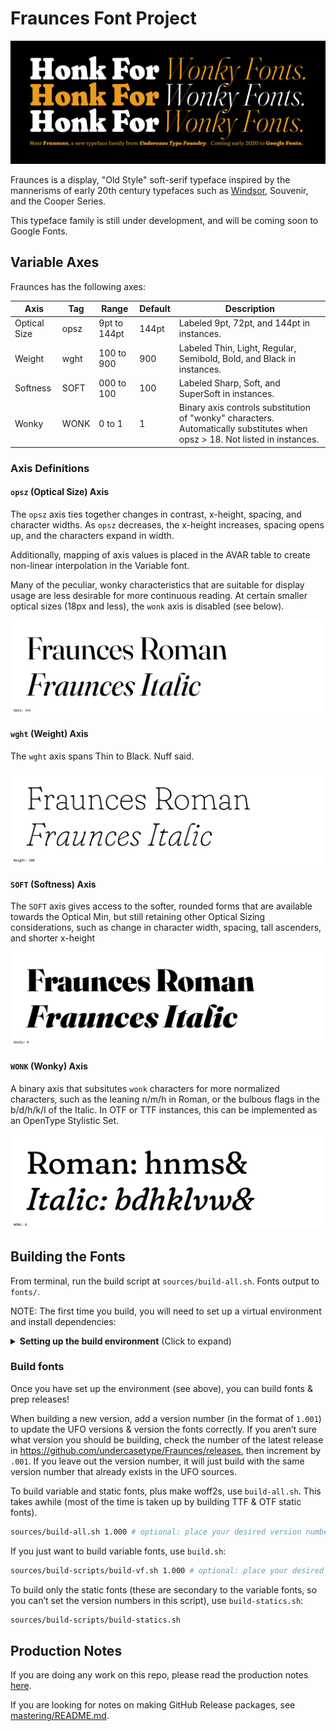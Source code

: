 # Fraunces Font Project

![alt text](documentation/img/HonkForWonkyFonts_revised.jpg "Honk For Wonky Fonts")

Fraunces is a display, "Old Style" soft-serif typeface inspired by the mannerisms of early 20th century typefaces such as [Windsor](http://fontreviewjournal.com/windsor/), Souvenir, and the Cooper Series.

This typeface family is still under development, and will be coming soon to Google Fonts.

## Variable Axes

Fraunces has the following axes:

Axis | Tag | Range | Default | Description
--- | --- | --- | --- | ---
Optical Size | opsz | 9pt to 144pt | 144pt | Labeled 9pt, 72pt, and 144pt in instances.
Weight | wght | 100 to 900 | 900 | Labeled Thin, Light, Regular, Semibold, Bold, and Black in instances.
Softness | SOFT | 000 to 100 | 100 | Labeled Sharp, Soft, and SuperSoft in instances.
Wonky | WONK | 0 to 1 | 1 | Binary axis controls substitution of "wonky" characters. Automatically substitutes when opsz > 18. Not listed in instances.

### Axis Definitions

#### `opsz` (Optical Size) Axis

The `opsz` axis ties together changes in contrast, x-height, spacing, and character widths. As `opsz` decreases, the x-height increases, spacing opens up, and the characters expand in width.

Additionally, mapping of axis values is placed in the AVAR table to create non-linear interpolation in the Variable font.

Many of the peculiar, wonky characteristics that are suitable for display usage are less desirable for more continuous reading. At certain smaller optical sizes (18px and less), the `wonk` axis is disabled (see below). 

![alt text](documentation/explanations/opsz_axis.gif "Changes in Optical Size")

#### `wght` (Weight) Axis

The `wght` axis spans Thin to Black. Nuff said.

![alt text](documentation/explanations/weight_axis.gif "Changes in Weight")

#### `SOFT` (Softness) Axis

The `SOFT` axis gives access to the softer, rounded forms that are available towards the Optical Min, but still retaining other Optical Sizing considerations, such as change in character width, spacing, tall ascenders, and shorter x-height

![alt text](documentation/explanations/goof_axis.gif "Changes in Softness")


#### `WONK` (Wonky) Axis

A binary axis that subsitutes `wonk` characters for more normalized characters, such as the leaning n/m/h in Roman, or the bulbous flags in the b/d/h/k/l of the Italic. In OTF or TTF instances, this can be implemented as an OpenType Stylistic Set.

![alt text](documentation/explanations/wonk_axis.gif "Changes in Wonk")

## Building the Fonts

From terminal, run the build script at `sources/build-all.sh`. Fonts output to `fonts/`.

NOTE: The first time you build, you will need to set up a virtual environment and install dependencies:

<details>
<summary><b><!-------->Setting up the build environment<!--------></b> (Click to expand)</summary>

### Set up the environment

**The basics**

You will need to open a terminal to run the following commands.

Clone the repo & navigate into it:

```
git clone https://github.com/undercasetype/Fraunces.git
cd Fraunces
```

Check that you have Python 3:

```
which python3
```

It should return a path ending with `python3`, such as `/Library/Frameworks/Python.framework/Versions/3.7/bin/python3`. If it returns an error like `python3 not found`, you will need to [download Python 3](https://www.python.org/downloads/).

**Setting up a virtual environment**

To build, set up the virtual environment:

```bash
cd ~
python3 -m venv venv
```

Then activate it:

```bash
source venv/bin/activate
```

Now, install requirements:

```bash
cd Fraunces
pip install -U -r requirements.txt
```

Give the build scripts permission to run/execute (you can copy & paste, then run both lines in the terminal at once):

```bash
chmod +x sources/**/*.sh
chmod +x mastering/make-github-release/**/*.sh
```

**Making woff2 files**

Finally, you will also need to separately install [google/woff2](https://github.com/google/woff2) to enable the `woff2_compress` and `woff2_decompress` commands. Open a new terminal session, window, or tab to do this step.

```bash
# open a new terminal session first, then run
git clone --recursive https://github.com/google/woff2.git
cd woff2
make clean all
```

To make sure woff2_compress is installed properly, enter the following inyour terminal window:

```
woff2_compress
```

If terminal cannot find the command, you may need to ensure binaries are in $PATH, [a description of which you can find here.](https://github.com/google/woff2/issues/131)

Once woff2_compress is working in your terminal, you can now run the build!

</details>

### Build fonts

Once you have set up the environment (see above), you can build fonts & prep releases!

When building a new version, add a version number (in the format of `1.001`) to update the UFO versions & version the fonts correctly. If you aren’t sure what version you should be building, check the number of the latest release in https://github.com/undercasetype/Fraunces/releases, then increment by `.001`. If you leave out the version number, it will just build with the same version number that already exists in the UFO sources.

To build variable and static fonts, plus make woff2s, use `build-all.sh`. This takes awhile (most of the time is taken up by building TTF & OTF static fonts).

```bash
sources/build-all.sh 1.000 # optional: place your desired version number as an argument
```

If you just want to build variable fonts, use `build.sh`:

```bash
sources/build-scripts/build-vf.sh 1.000 # optional: place your desired version number as an argument
```

To build only the static fonts (these are secondary to the variable fonts, so you can’t set the version numbers in this script), use `build-statics.sh`:

```bash
sources/build-scripts/build-statics.sh
```

## Production Notes

If you are doing any work on this repo, please read the production notes [here](https://github.com/undercasetype/Fraunces/tree/master/sources).

If you are looking for notes on making GitHub Release packages, see [mastering/README.md](mastering/README.md).
